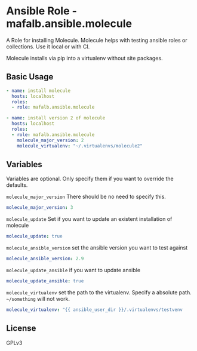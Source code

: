 # Ansible Role - mafalb.ansible.molecule

A Role for installing Molecule. Molecule helps with testing ansible roles or collections. Use it local or with CI.

Molecule installs via pip into a virtualenv without site packages.

## Basic Usage

```yaml
- name: install molecule
  hosts: localhost
  roles:
  - role: mafalb.ansible.molecule
```

```yaml
- name: install version 2 of molecule
  hosts: localhost
  roles:
  - role: mafalb.ansible.molecule
    molecule_major_version: 2
    molecule_virtualenv: "~/.virtualenvs/molecule2"
```

## Variables

Variables are optional. Only specify them if you want to override the defaults.

```molecule_major_version``` There should be no need to specify this.

```yaml
molecule_major_version: 3
```

```molecule_update``` Set if you want to update an existent installation of molecule

```yaml
molecule_update: true
```

```molecule_ansible_version``` set the ansible version you want to test against

```yaml
molecule_ansible_version: 2.9
```

```molecule_update_ansible``` if you want to update ansible

```yaml
molecule_update_ansible: true
```

```molecule_virtualenv``` set the path to the virtualenv. Specify a absolute path. ```~/something``` will not work.

```yaml
molecule_virtualenv: "{{ ansible_user_dir }}/.virtualenvs/testvenv
```

## License

GPLv3
